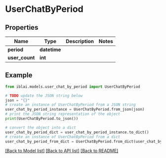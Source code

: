 # UserChatByPeriod


## Properties

Name | Type | Description | Notes
------------ | ------------- | ------------- | -------------
**period** | **datetime** |  | 
**user_count** | **int** |  | 

## Example

```python
from iblai.models.user_chat_by_period import UserChatByPeriod

# TODO update the JSON string below
json = "{}"
# create an instance of UserChatByPeriod from a JSON string
user_chat_by_period_instance = UserChatByPeriod.from_json(json)
# print the JSON string representation of the object
print(UserChatByPeriod.to_json())

# convert the object into a dict
user_chat_by_period_dict = user_chat_by_period_instance.to_dict()
# create an instance of UserChatByPeriod from a dict
user_chat_by_period_from_dict = UserChatByPeriod.from_dict(user_chat_by_period_dict)
```
[[Back to Model list]](../README.md#documentation-for-models) [[Back to API list]](../README.md#documentation-for-api-endpoints) [[Back to README]](../README.md)


